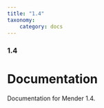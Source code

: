 ```yaml
---
title: "1.4"
taxonomy:
    category: docs
---
```


### 1.4

# Documentation

Documentation for Mender 1.4.
